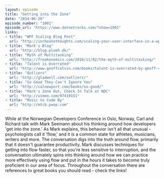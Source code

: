 ```yaml
---
layout: episode
title: "Getting into the Zone"
date: "2014-06-26"
episode_number: "1001"
episode_url: "https://www.dotnetrocks.com/?show=1001"
links:
- title: "WPF Scaling Blog Post"
  url: "http://inchoatethoughts.com/scaling-your-user-interface-in-a-wpf-application"
- title: "Mark's Blog"
  url: "http://blog.ploeh.dk/"
- title: "Myth of Multitasking"
  url: "http://freakonomics.com/2010/11/02/the-myth-of-multitasking/"
- title: "Talent is Overrated"
  url: "http://www.geoffcolvin.com/books/talent-is-overrated-by-geoff-colvin/"
- title: "Outliers"
  url: "http://gladwell.com/outliers/"
- title: "So Good They Can't Ignore You"
  url: "http://calnewport.com/books/so-good/"
- title: "Mark's Zone Out, Check In Talk at NDC"
  url: "http://vimeo.com/97419151"
- title: "Music to Code By"
  url: "http://mtcb.pwop.com"
---
```


While at the Norwegian Developers Conference in Oslo, Norway, Carl and Richard talk with Mark Seemann about his thinking around how developers 'get into the zone.' As Mark explains, this behavior isn't all that unusual - psychologists call it 'flow,' and it is a common state for athletes, musicians, writers and more. The conversation digs into the truth around flow, primarily that it doesn't guarantee productivity. Mark discusses techniques for getting into flow faster, so that you're less sensitive to interruption, and the conversation ultimately spins into thinking around how we can practice more effectively using flow and put in the hours it takes to become truly proficient in our area of focus. Throughout the conversation there are references to great books you should read - check the links!
